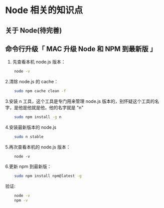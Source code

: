 # Node 相关的知识点

## 关于 Node(待完善)

## 命令行升级「 MAC 升级 Node 和 NPM 到最新版 」

1. 先查看本机 node.js 版本：

```bash
    node -v
```

2.清除 node.js 的 cache：

```bash
    sudo npm cache clean -f
```

3.安装 n 工具，这个工具是专门用来管理 node.js 版本的，别怀疑这个工具的名字，是他是他就是他，他的名字就是 "n"

```bash
    sudo npm install -g n
```

4.安装最新版本的 node.js

```bash
    sudo n stable
```

5.再次查看本机的 node.js 版本：

```
    node -v
```

6.更新 npm 到最新版：

```bash
    sudo npm install npm@latest -g
```

验证:

```bash
    node -v
    npm -v
```
